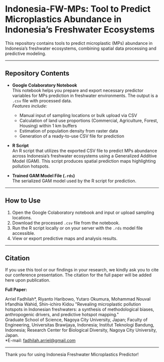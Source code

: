 # Indonesia-FW-MPs: Tool to Predict Microplastics Abundance in Indonesia’s Freshwater Ecosystems

This repository contains tools to predict microplastic (MPs) abundance in Indonesia’s freshwater ecosystems, combining spatial data processing and predictive modeling.

---

## Repository Contents

- **Google Colaboratory Notebook**  
  This notebook helps you prepare and export necessary predictor variables for MPs prediction in freshwater environments. The output is a `.csv` file with processed data.  
  *Features include:*  
  - Manual input of sampling locations or bulk upload via CSV  
  - Calculation of land use proportions (Commercial, Agriculture, Forest, Housing) within 1 km buffers  
  - Estimation of population density from raster data  
  - Generation of a ready-to-use CSV file for prediction

- **R Script**  
  An R script that utilizes the exported CSV file to predict MPs abundance across Indonesia’s freshwater ecosystems using a Generalized Additive Model (GAM). This script produces spatial prediction maps highlighting pollution hotspots.

- **Trained GAM Model File (`.rds`)**  
  The serialized GAM model used by the R script for prediction.

---

## How to Use

1. Open the Google Colaboratory notebook and input or upload sampling locations.  
2. Download the processed `.csv` file from the notebook.  
3. Run the R script locally or on your server with the `.rds` model file accessible.  
4. View or export predictive maps and analysis results.

---

## Citation

If you use this tool or our findings in your research, we kindly ask you to cite our conference presentation. The citation for the full paper will be added here upon publication.

**Full Paper:**  

Arriel Fadhilah*, Riyanto Haribowo, Yutaro Okumura, Mohammad Nouval Irfandhia Wahid, Shin-ichiro Kidou
"Revealing microplastic pollution hotspots in Indonesian freshwaters: a synthesis of methodological biases, anthropogenic drivers, and predictive hotspot mapping."  
Graduate School of Science, Nagoya City University, Japan; Faculty of Engineering, Universitas Brawijaya, Indonesia; Institut Teknologi Bandung, Indonesia; Research Center for Biological Diversity, Nagoya City University, Japan.  
*E-mail: fadhilah.arriel@gmail.com

---

Thank you for using Indonesia Freshwater Microplastics Predictor!
